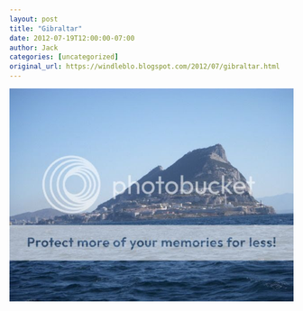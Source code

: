 ```yaml
---
layout: post
title: "Gibraltar"
date: 2012-07-19T12:00:00-07:00
author: Jack
categories: [uncategorized]
original_url: https://windleblo.blogspot.com/2012/07/gibraltar.html
---
```


[![Photobucket](/assets/images/blogspot/2012/img_9b25bd0c.jpg)](http://s373.photobucket.com/albums/oo174/windleblo/Gibraltar/?action=view&current=DSCN6958.jpg)